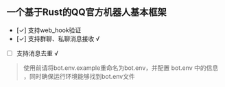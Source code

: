 ## 一个基于Rust的QQ官方机器人基本框架
- [✓] 支持web_hook验证
- [✓] 支持群聊、私聊消息接收 √
- [ ] 支持消息去重 √
> 使用前请将bot.env.example重命名为bot.env，并配置 bot.env 中的信息 ，同时确保运行环境能够找到bot.env文件